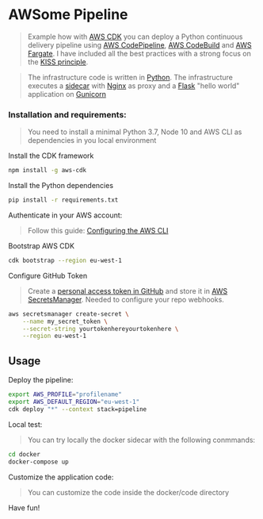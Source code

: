 # AWSome Pipeline

> Example how with [AWS CDK](https://docs.aws.amazon.com/cdk/latest/guide/home.html) you can deploy a Python continuous delivery
> pipeline using [AWS CodePipeline](https://aws.amazon.com/codepipeline/), [AWS CodeBuild](https://aws.amazon.com/codebuild/) and
> [AWS Fargate](https://aws.amazon.com/fargate/).
> I have included all the best practices with a strong focus on the [KISS principle](https://en.wikipedia.org/wiki/KISS_principle).

> The infrastructure code is written in [Python](https://www.python.org/). The infrastructure executes a [sidecar](https://aws.amazon.com/blogs/compute/nginx-reverse-proxy-sidecar-container-on-amazon-ecs/) 
> with [Nginx](http://nginx.org/) as proxy and a [Flask](https://palletsprojects.com/p/flask/) "hello world" application on [Gunicorn](https://gunicorn.org/)


### Installation and requirements:

> You need to install a minimal Python 3.7, Node 10 and AWS CLI as dependencies in you local environment

Install the CDK framework

```bash
npm install -g aws-cdk
```

Install the Python dependencies

```bash
pip install -r requirements.txt
```

Authenticate in your AWS account:

> Follow this guide: [Configuring the AWS CLI](https://docs.aws.amazon.com/cli/latest/userguide/cli-chap-configure.html)

Bootstrap AWS CDK

```bash
cdk bootstrap --region eu-west-1
```

Configure GitHub Token

> Create a [personal access token in GitHub](https://help.github.com/en/github/authenticating-to-github/creating-a-personal-access-token-for-the-command-line) 
> and store it in [AWS SecretsManager](https://aws.amazon.com/secrets-manager/). Needed to configure your repo webhooks.

```bash
aws secretsmanager create-secret \
    --name my_secret_token \
    --secret-string yourtokenhereyourtokenhere \
    --region eu-west-1
```

## Usage

Deploy the pipeline:

```bash
export AWS_PROFILE="profilename"
export AWS_DEFAULT_REGION="eu-west-1"
cdk deploy "*" --context stack=pipeline
```

Local test:

> You can try locally the docker sidecar with the following conmmands:

```bash
cd docker
docker-compose up
```

Customize the application code:

> You can customize the code inside the docker/code directory

Have fun!